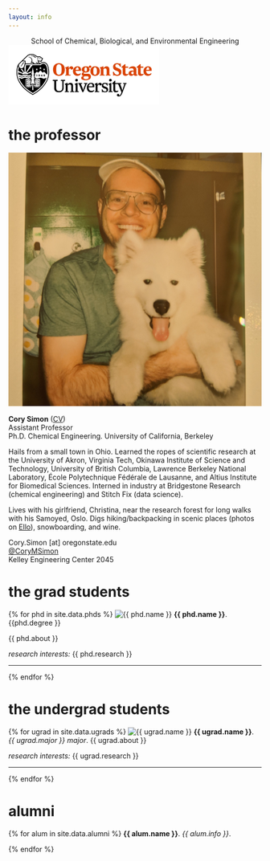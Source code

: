 ```yaml
---
layout: info
---
```

<center>
  School of Chemical, Biological, and Environmental Engineering<br>
</center>

<img src="osu_logo.jpg" alt="" style="width:300px">

# the professor

<a class="ppl_photo">
  <img src="photos/cory.jpg" alt="Cory Simon">
</a>

**Cory Simon** ([CV](CorySimon_academic_CV.pdf)) <br>
Assistant Professor<br>
Ph.D. Chemical Engineering. University of California, Berkeley

Hails from a small town in Ohio. Learned the ropes of scientific research at the University of Akron, Virginia Tech, Okinawa Institute of Science and Technology, University of British Columbia, Lawrence Berkeley National Laboratory, École Polytechnique Fédérale de Lausanne, and Altius Institute for Biomedical Sciences. Interned in industry at Bridgestone Research (chemical engineering) and Stitch Fix (data science).

Lives with his girlfriend, Christina, near the research forest for long walks with his Samoyed, Oslo. Digs hiking/backpacking in scenic places (photos on <a href="https://ello.co/cokes">Ello</a>), snowboarding, and wine.

Cory.Simon [at] oregonstate.edu<br>
[@CoryMSimon](https://twitter.com/CoryMSimon?lang=en)<br>
Kelley Engineering Center 2045


# the grad students

{% for phd in site.data.phds %}
<a class="ppl_photo">
  <img src="{{ phd.foto }}" alt="{{ phd.name }}">
</a>
**{{ phd.name }}**. {{phd.degree }}

{{ phd.about }}

*research interests:* {{ phd.research }}

<hr>

{% endfor %}

# the undergrad students

{% for ugrad in site.data.ugrads %}
<a class="ppl_photo">
  <img src="{{ ugrad.foto }}" alt="{{ ugrad.name }}">
</a>
**{{ ugrad.name }}**. *{{ ugrad.major }} major*.
{{ ugrad.about }}

*research interests:* {{ ugrad.research }}

<hr>

{% endfor %}

# alumni

{% for alum in site.data.alumni %}
**{{ alum.name }}**. *{{ alum.info }}*.

{% endfor %}
